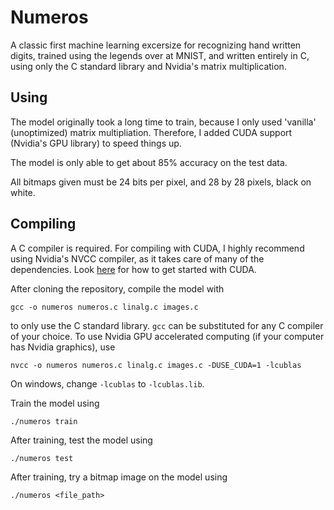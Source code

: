 # Numeros

A classic first machine learning excersize for recognizing hand written digits,
trained using the legends over at MNIST, and written entirely in C,
using only the C standard library and Nvidia's matrix multiplication.

## Using

The model originally took a long time to train, because I only used 'vanilla' (unoptimized) matrix
multipliation. Therefore, I added CUDA support (Nvidia's GPU library) to speed things up.

The model is only able to get about 85% accuracy on the test data.

All bitmaps given must be 24 bits per pixel, and 28 by 28 pixels, black on white.

## Compiling

A C compiler is required. For compiling with CUDA, I
highly recommend using Nvidia's NVCC compiler, as it takes care of
many of the dependencies. Look [here](https://developer.nvidia.com/how-to-cuda-c-cpp)
for how to get started with CUDA.

After cloning the repository, compile the model with

```
gcc -o numeros numeros.c linalg.c images.c
```

to only use the C standard library. `gcc` can be substituted for any C compiler of your choice.
To use Nvidia GPU accelerated computing (if your computer has Nvidia graphics), use

```
nvcc -o numeros numeros.c linalg.c images.c -DUSE_CUDA=1 -lcublas
```

On windows, change `-lcublas` to `-lcublas.lib`.

Train the model using

```
./numeros train
```

After training, test the model using

```
./numeros test
```

After training, try a bitmap image on the model using

```
./numeros <file_path>
```
